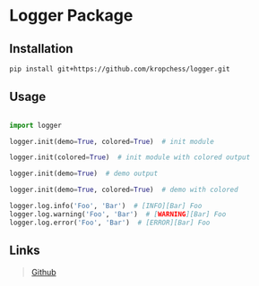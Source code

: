 # Logger Package

## Installation

```bash
pip install git+https://github.com/kropchess/logger.git
```

## Usage

```python

import logger

logger.init(demo=True, colored=True)  # init module

logger.init(colored=True)  # init module with colored output

logger.init(demo=True)  # demo output

logger.init(demo=True, colored=True)  # demo with colored

logger.log.info('Foo', 'Bar')  # [INFO][Bar] Foo
logger.log.warning('Foo', 'Bar')  # [WARNING][Bar] Foo
logger.log.error('Foo', 'Bar')  # [ERROR][Bar] Foo
```

## Links
> [Github](https://github.com/kropchess/logger/)
> 